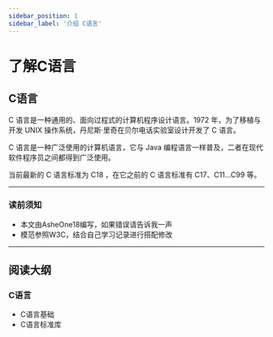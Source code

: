 ```yaml
---
sidebar_position: 1
sidebar_label: '介绍 C语言'
---
```


# 了解C语言

## C语言

C 语言是一种通用的、面向过程式的计算机程序设计语言。1972 年，为了移植与开发 UNIX 操作系统，丹尼斯·里奇在贝尔电话实验室设计开发了 C 语言。

C 语言是一种广泛使用的计算机语言，它与 Java 编程语言一样普及，二者在现代软件程序员之间都得到广泛使用。

当前最新的 C 语言标准为 C18 ，在它之前的 C 语言标准有 C17、C11...C99 等。

------



### 读前须知

- 本文由AsheOne18编写，如果错误请告诉我一声
- 模范参照W3C，结合自己学习记录进行搭配修改

------

## 阅读大纲

### C语言

- C语言基础
- C语言标准库
